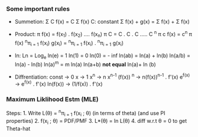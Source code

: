 
### Some important rules
- Summetion:
	Σ C f(x) = C Σ f(x)
	C: constant
	Σ f(x) + g(x) = Σ f(x) + Σ f(x)
- Product:
	π f(x) = f(x<sub>1</sub>) . f(x<sub>2</sub>) .... f(x<sub>n</sub>)
	π C = C . C . C ..... C <sup>n</sup>
	π c f(x) = c<sup>n</sup> π f(x)
	<sup> n</sup>π<sub>i = 1</sub>  f(x<sub>i</sub>) g(x<sub>i</sub>) =  <sup> n</sup>π<sub>i = 1</sub>  f(x<sub>i</sub>)  . <sup> n</sup>π<sub>i = 1</sub>  g(x<sub>i</sub>) 
- ln: 
	Ln = Log<sub>e</sub> 
	ln(e) = 1
	ln(1) = 0
	ln(0) = - inf
	ln(ab) = ln(a) + ln(b)
	ln(a/b) = ln(a) - ln(b)
	ln(a)<sup>m</sup> = m ln(a)
	ln(a+b) **not equal** ln(a)+ ln (b)

- Diffrentiation:
	const -> 0 
	x -> 1
	x<sup>n</sup> -> n x<sup>n-1</sup> 
	(f(x)) <sup>n</sup> -> n(f(x))<sup>n-1</sup> . f'(x)
	e<sup>f(x)</sup> -> e<sup>f(x)</sup> . f'(x)
	ln(f(x)) -> (1/f(x)) . f'(x) 


### Maximum Liklihood Estm (MLE)
Steps:
	1. Write L(θ) = <sup> n</sup>π<sub>i = 1</sub>  f(x<sub>i</sub> ; θ)  (in terms of theta) (and use PI properties)
	2. f(x<sub>i</sub> ; θ) = PDF/PMF
	3. L*(θ) = ln L(θ)
	4. diff w.r.t θ = 0 to get Theta-hat 